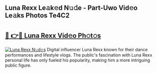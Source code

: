 ## Luna Rexx Le𝚊k𝚎d N𝚞𝚍e - Part-Uwo Vid𝚎o Le𝚊ks Photos Te4C2

# <h2><a href="http://fbftu8r.evod.top/?m=Luna+Rexx">🔗 👉🔴 Luna Rexx Vid𝚎o Ph𝚘t𝚘s</a></h2>

[![Luna Rexx N𝚞d𝚎s](https://i.imgur.com/8V9OHl7.gif)](http://fbftu8r.evod.top/?m=Luna+Rexx)
Digital influencer Luna Rexx known for their dance performances and lifestyle vlogs. The public's fascination with Luna Rexx personal life has only fueled his popularity, making him a more intriguing public figure. 
